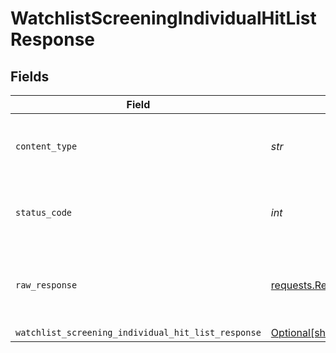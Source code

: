 # WatchlistScreeningIndividualHitListResponse


## Fields

| Field                                                                                                                              | Type                                                                                                                               | Required                                                                                                                           | Description                                                                                                                        |
| ---------------------------------------------------------------------------------------------------------------------------------- | ---------------------------------------------------------------------------------------------------------------------------------- | ---------------------------------------------------------------------------------------------------------------------------------- | ---------------------------------------------------------------------------------------------------------------------------------- |
| `content_type`                                                                                                                     | *str*                                                                                                                              | :heavy_check_mark:                                                                                                                 | HTTP response content type for this operation                                                                                      |
| `status_code`                                                                                                                      | *int*                                                                                                                              | :heavy_check_mark:                                                                                                                 | HTTP response status code for this operation                                                                                       |
| `raw_response`                                                                                                                     | [requests.Response](https://requests.readthedocs.io/en/latest/api/#requests.Response)                                              | :heavy_check_mark:                                                                                                                 | Raw HTTP response; suitable for custom response parsing                                                                            |
| `watchlist_screening_individual_hit_list_response`                                                                                 | [Optional[shared.WatchlistScreeningIndividualHitListResponse]](../../models/shared/watchlistscreeningindividualhitlistresponse.md) | :heavy_minus_sign:                                                                                                                 | OK                                                                                                                                 |